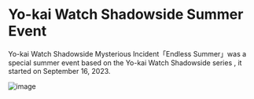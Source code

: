 # Yo-kai Watch Shadowside Summer Event
Yo-kai Watch Shadowside Mysterious Incident「Endless Summer」was a special summer event based on the Yo-kai Watch Shadowside series , it started on September 16, 2023.

![image](https://github.com/user-attachments/assets/ba082407-2a76-4c89-a4f0-80ce2704be81)
